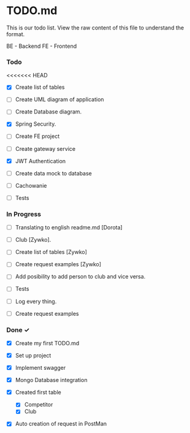 # TODO.md

This is our todo list.
View the raw content of this file to understand the format.

BE - Backend
FE - Frontend

### Todo
<<<<<<< HEAD
- [x] Create list of tables
- [ ] Create UML diagram of application
- [ ] Create Database diagram.
- [x] Spring Security.
- [ ] Create FE project
- [ ] Create gateway service
- [x] JWT Authentication
- [ ] Create data mock to database
- [ ] Cachowanie
- [ ] Tests


### In Progress

- [ ] Translating to english readme.md [Dorota]
- [ ] Club [Zywko].
- [ ] Create list of tables [Zywko]
- [ ] Create request examples [Zywko]
- [ ] Add posibility to add person to club and vice versa.
- [ ] Tests
- [ ] Log every thing.
- [ ] Create request examples


### Done ✓

- [x] Create my first TODO.md  
- [x] Set up project
- [x] Implement swagger
- [x] Mongo Database integration
- [x] Created first table
    - [x] Competitor
    - [x] Club
- [x] Auto creation of request in PostMan
  
  
